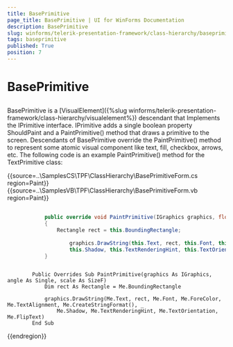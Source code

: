 ```yaml
---
title: BasePrimitive
page_title: BasePrimitive | UI for WinForms Documentation
description: BasePrimitive
slug: winforms/telerik-presentation-framework/class-hierarchy/baseprimitive
tags: baseprimitive
published: True
position: 7
---
```


# BasePrimitive

## 

BasePrimitive is a [VisualElement]({%slug winforms/telerik-presentation-framework/class-hierarchy/visualelement%}) descendant that Implements the IPrimitive interface. IPrimitive adds a single boolean property ShouldPaint and a PaintPrimitive() method that draws a primitive to the screen. Descendants of BasePrimitive override the PaintPrimitive() method to represent some atomic visual component like text, fill, checkbox, arrows, etc. The following code is an example PaintPrimitive() method for the TextPrimitive class:

{{source=..\SamplesCS\TPF\ClassHierarchy\BasePrimitiveForm.cs region=Paint}} 
{{source=..\SamplesVB\TPF\ClassHierarchy\BasePrimitiveForm.vb region=Paint}} 

````C#
            
            public override void PaintPrimitive(IGraphics graphics, float angle, SizeF scale)
            {
                Rectangle rect = this.BoundingRectangle;
                
                    graphics.DrawString(this.Text, rect, this.Font, this.ForeColor, this.TextAlignment, this.CreateStringFormat(),
                    this.Shadow, this.TextRenderingHint, this.TextOrientation, this.FlipText);
            }
````
````VB.NET

        Public Overrides Sub PaintPrimitive(graphics As IGraphics, angle As Single, scale As SizeF)
            Dim rect As Rectangle = Me.BoundingRectangle

            graphics.DrawString(Me.Text, rect, Me.Font, Me.ForeColor, Me.TextAlignment, Me.CreateStringFormat(), _
                Me.Shadow, Me.TextRenderingHint, Me.TextOrientation, Me.FlipText)
        End Sub
````

{{endregion}} 
